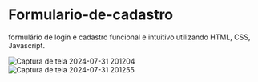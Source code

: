 # Formulario-de-cadastro
formulário de login e cadastro  funcional e intuitivo utilizando HTML, CSS, Javascript.

![Captura de tela 2024-07-31 201204](https://github.com/user-attachments/assets/8ecc7513-f5d7-48ae-92d8-d7b1ed2056ca)
![Captura de tela 2024-07-31 201255](https://github.com/user-attachments/assets/3fed7f4a-d7ee-4cad-ab9f-6f26232a775a)



